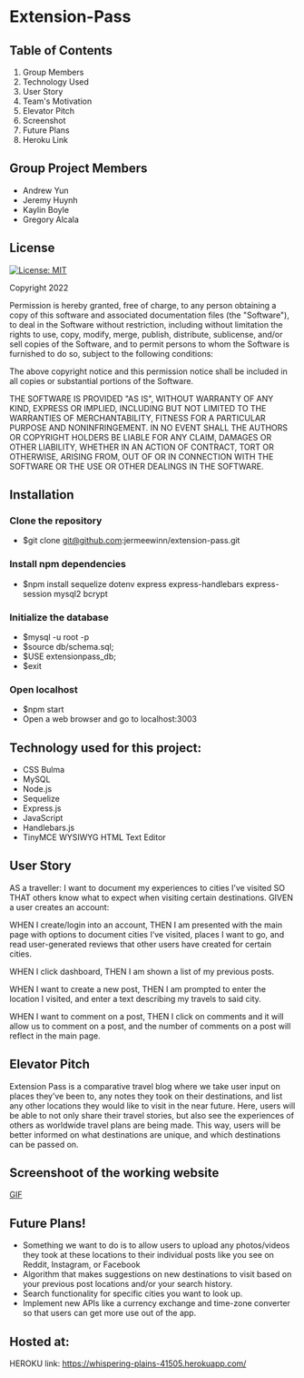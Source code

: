 # Extension-Pass

## Table of Contents
 1. <a name="group">Group Members</a>
 2. <a name="tech">Technology Used</a>
 3. <a name="story">User Story</a>
 4. <a name="motivation"> Team's Motivation</a>
 5. <a name="pitch">Elevator Pitch</a>
 6. <a name="screen">Screenshot</a>
 7. <a name="future">Future Plans</a>
 8. <a name="heroku">Heroku Link</a>

## <a name="group">Group Project Members</a>
- Andrew Yun 
- Jeremy Huynh 
- Kaylin Boyle 
- Gregory Alcala

## <a name="license">License</a>
[![License: MIT](https://img.shields.io/badge/License-MIT-yellow.svg)](https://opensource.org/licenses/MIT)

Copyright 2022 

Permission is hereby granted, free of charge, to any person obtaining a copy of this software and associated documentation files (the "Software"), to deal in the Software without restriction, including without limitation the rights to use, copy, modify, merge, publish, distribute, sublicense, and/or sell copies of the Software, and to permit persons to whom the Software is furnished to do so, subject to the following conditions:

The above copyright notice and this permission notice shall be included in all copies or substantial portions of the Software.

THE SOFTWARE IS PROVIDED "AS IS", WITHOUT WARRANTY OF ANY KIND, EXPRESS OR IMPLIED, INCLUDING BUT NOT LIMITED TO THE WARRANTIES OF MERCHANTABILITY, FITNESS FOR A PARTICULAR PURPOSE AND NONINFRINGEMENT. IN NO EVENT SHALL THE AUTHORS OR COPYRIGHT HOLDERS BE LIABLE FOR ANY CLAIM, DAMAGES OR OTHER LIABILITY, WHETHER IN AN ACTION OF CONTRACT, TORT OR OTHERWISE, ARISING FROM, OUT OF OR IN CONNECTION WITH THE SOFTWARE OR THE USE OR OTHER DEALINGS IN THE SOFTWARE.

## <a name="installation">Installation</a><br>
### Clone the repository
- $git clone git@github.com:jermeewinn/extension-pass.git
### Install npm dependencies
- $npm install sequelize dotenv express express-handlebars express-session mysql2 bcrypt
### Initialize the database
- $mysql -u root -p
- $source db/schema.sql;
- $USE extensionpass_db;
- $exit
### Open localhost
- $npm start
- Open a web browser and go to localhost:3003

## <a name="tech">Technology used for this project:</a><br>
- CSS Bulma 
- MySQL 
- Node.js
- Sequelize 
- Express.js
- JavaScript
- Handlebars.js
- TinyMCE WYSIWYG HTML Text Editor

## <a name="story">User Story</a>
AS a traveller:
I want to document my experiences to cities I’ve visited
SO THAT others know what to expect when visiting certain destinations.
GIVEN a user creates an account:

WHEN I create/login into an account,
THEN I am presented with the main page with options to document cities I’ve visited, places I want to go, and read user-generated reviews that other users have created for certain cities.

WHEN I click dashboard,
THEN I am shown a list of my previous posts.

WHEN I want to create a new post,
THEN I am prompted to enter the location I visited, and enter a text describing my travels to said city.

WHEN I want to comment on a post,
THEN I click on comments and it will allow us to comment on a post, and the number of comments on a post will reflect in the main page.

## <a name="pitch">Elevator Pitch</a>
Extension Pass is a comparative travel blog where we take user input on places they’ve been to, any notes they took on their destinations, and list any other locations they would like to visit in the near future. 
Here, users will be able to not only share their travel stories, but also see the experiences of others as worldwide travel plans are being made. This way, users will be better informed on what destinations are unique, and which destinations can be passed on.


## <a name=screen>Screenshoot of the working website</a>
[GIF](https://user-images.githubusercontent.com/88611613/148153989-ce09e8e1-06c6-466d-80ec-4d8ee377602c.gif)

## <a name=future>Future Plans!</a>

- Something we want to do is to allow users to upload any photos/videos they took at these locations to their individual posts like you see on Reddit, Instagram, or Facebook <br>
- Algorithm that makes suggestions on new destinations to visit based on your previous post locations and/or your search history. <br>
- Search functionality for specific cities you want to look up.
- Implement new APIs like a currency exchange and time-zone converter so that users can get more use out of the app.


## <a name="heroku">Hosted at:</a>
HEROKU link: https://whispering-plains-41505.herokuapp.com/
